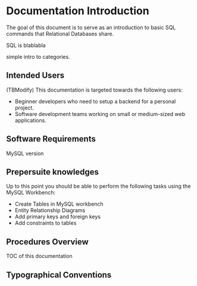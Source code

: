 # Documentation Introduction

<!-- 
- Explains software’s intended use
- Identifies intended user & knowledge level
- Shows conventions used in document
- States what instructions are for 
-->

The goal of this document is to serve as an introduction to basic SQL commands that Relational Databases share.

SQL is blablabla

simple intro to categories. 

## Intended Users

(TBModify) This documentation is targeted towards the following users:

- Beginner developers who need to setup a backend for a personal project.
- Software development teams working on small or medium-sized web applications.

## Software Requirements

MySQL  version

## Prepersuite knowledges

Up to this point you should be able to perform the following tasks using the MySQL Workbench:

- Create Tables in MySQL workbench
- Entity Relationship Diagrams
- Add primary keys and foreign keys
- Add constraints to tables

## Procedures Overview

TOC of this documentation

## Typographical Conventions


